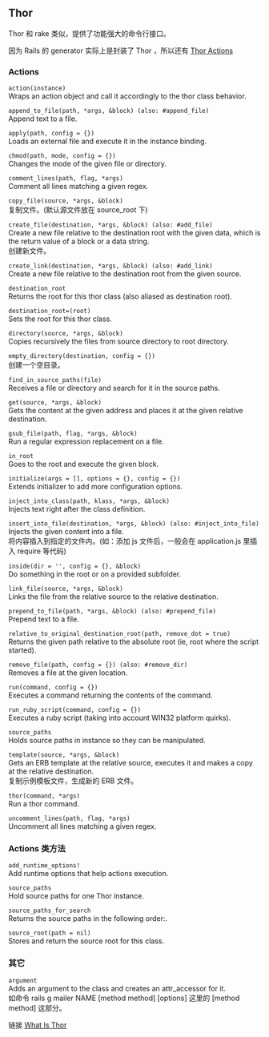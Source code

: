 ## Thor

Thor 和 rake 类似，提供了功能强大的命令行接口。

因为 Rails 的 generator 实际上是封装了 Thor ，所以还有 [Thor Actions](http://rdoc.info/github/erikhuda/thor/master/Thor/Actions.html)

### Actions

`action(instance)`  
Wraps an action object and call it accordingly to the thor class behavior.

`append_to_file(path, *args, &block) (also: #append_file)`  
Append text to a file.

`apply(path, config = {})`  
Loads an external file and execute it in the instance binding.

`chmod(path, mode, config = {})`  
Changes the mode of the given file or directory.

`comment_lines(path, flag, *args)`  
Comment all lines matching a given regex.

`copy_file(source, *args, &block)`  
复制文件。(默认源文件放在 source_root 下)

`create_file(destination, *args, &block) (also: #add_file)`  
Create a new file relative to the destination root with the given data, which is the return value of a block or a data string.<br>
创建新文件。

`create_link(destination, *args, &block) (also: #add_link)`  
Create a new file relative to the destination root from the given source.

`destination_root`  
Returns the root for this thor class (also aliased as destination root).

`destination_root=(root)`  
Sets the root for this thor class.

`directory(source, *args, &block)`  
Copies recursively the files from source directory to root directory.

`empty_directory(destination, config = {})`  
创建一个空目录。

`find_in_source_paths(file)`  
Receives a file or directory and search for it in the source paths.

`get(source, *args, &block)`  
Gets the content at the given address and places it at the given relative destination.

`gsub_file(path, flag, *args, &block)`  
Run a regular expression replacement on a file.

`in_root`  
Goes to the root and execute the given block.

`initialize(args = [], options = {}, config = {})`  
Extends initializer to add more configuration options.

`inject_into_class(path, klass, *args, &block)`  
Injects text right after the class definition.

`insert_into_file(destination, *args, &block) (also: #inject_into_file)`  
Injects the given content into a file.  
将内容插入到指定的文件内。(如：添加 js 文件后，一般会在 application.js 里插入 require 等代码)

`inside(dir = '', config = {}, &block)`  
Do something in the root or on a provided subfolder.

`link_file(source, *args, &block)`  
Links the file from the relative source to the relative destination.

`prepend_to_file(path, *args, &block) (also: #prepend_file)`  
Prepend text to a file.

`relative_to_original_destination_root(path, remove_dot = true)`  
Returns the given path relative to the absolute root (ie, root where the script started).

`remove_file(path, config = {}) (also: #remove_dir)`  
Removes a file at the given location.

`run(command, config = {})`  
Executes a command returning the contents of the command.

`run_ruby_script(command, config = {})`  
Executes a ruby script (taking into account WIN32 platform quirks).

`source_paths`  
Holds source paths in instance so they can be manipulated.

`template(source, *args, &block)`  
Gets an ERB template at the relative source, executes it and makes a copy at the relative destination.  
复制示例模板文件，生成新的 ERB 文件。

`thor(command, *args)`  
Run a thor command.

`uncomment_lines(path, flag, *args)`  
Uncomment all lines matching a given regex.

### Actions 类方法

`add_runtime_options!`  
Add runtime options that help actions execution.

`source_paths`  
Hold source paths for one Thor instance.

`source_paths_for_search`  
Returns the source paths in the following order:.

`source_root(path = nil)`  
Stores and return the source root for this class.

### 其它

`argument`  
Adds an argument to the class and creates an attr_accessor for it.  
如命令 rails g mailer NAME [method method] [options] 这里的 [method method] 这部分。

链接 [What Is Thor](http://whatisthor.com/)
